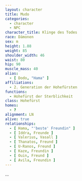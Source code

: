 ```yaml
---
layout: character
title: Mudo
categories:
  - character
  - NPC
character_title: Klinge des Todes
race: Dämonen
sex: m
height: 1.88
weight: 85
shoulder_width: 46
waist: 80
hip: 90
muscle_mass: 40
alias:
  - [ Dodo, "Hama" ]
affiliations:
  - 2. Generation der Hohefürsten
functions:
  - Hohefürst der Sterblichkeit
class: Hohefürst
homes:
  - ?
alignment: LN
alive: true
relationships:
  - [ Hama, "'beste' Freundin" ]
  - [ Iddra, Freunde ]
  - [ Valerius, Vasall ]
  - [ Thanatos, Freund ]
  - [ U-Ranos, Freund ]
  - [ Kaze, Freundin ]
  - [ Ouin, Freund ]
  - [ Avila, Freundin ]
---
```


...